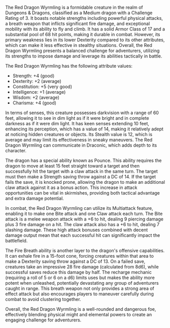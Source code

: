 The Red Dragon Wyrmling is a formidable creature in the realm of Dungeons & Dragons, classified as a Medium dragon with a Challenge Rating of 3. It boasts notable strengths including powerful physical attacks, a breath weapon that inflicts significant fire damage, and exceptional mobility with its ability to fly and climb. It has a solid Armor Class of 17 and a substantial pool of 68 hit points, making it durable in combat. However, its primary weakness lies in its lower Dexterity compared to its other attributes, which can make it less effective in stealthy situations. Overall, the Red Dragon Wyrmling presents a balanced challenge for adventurers, utilizing its strengths to impose damage and leverage its abilities tactically in battle.

The Red Dragon Wyrmling has the following attribute values: 
- Strength: +4 (good) 
- Dexterity: +2 (average) 
- Constitution: +5 (very good) 
- Intelligence: +1 (average) 
- Wisdom: +2 (average) 
- Charisma: +4 (good)

In terms of senses, this creature possesses darkvision with a range of 60 feet, allowing it to see in dim light as if it were bright and in complete darkness as if it were dim light. It has keen senses extending 10 feet, enhancing its perception, which has a value of 14, making it relatively adept at noticing hidden creatures or objects. Its Stealth value is 12, which is average and may limit its effectiveness in sneaky maneuvers. The Red Dragon Wyrmling can communicate in Draconic, which adds depth to its character.

The dragon has a special ability known as Pounce. This ability requires the dragon to move at least 15 feet straight toward a target and then successfully hit the target with a claw attack in the same turn. The target must then make a Strength saving throw against a DC of 14. If the target fails the save, it is knocked prone, allowing the dragon to make an additional claw attack against it as a bonus action. This increase in attack opportunities can be vital in skirmishes, providing both tactical advantage and extra damage potential.

In combat, the Red Dragon Wyrmling can utilize its Multiattack feature, enabling it to make one Bite attack and one Claw attack each turn. The Bite attack is a melee weapon attack with a +6 to hit, dealing 9 piercing damage plus 3 fire damage on a hit. The claw attack also has a +6 to hit, dealing 7 slashing damage. These high attack bonuses combined with decent damage output mean that each successful hit can significantly impact the battlefield.

The Fire Breath ability is another layer to the dragon's offensive capabilities. It can exhale fire in a 15-foot cone, forcing creatures within that area to make a Dexterity saving throw against a DC of 13. On a failed save, creatures take an impressive 28 fire damage (calculated from 8d6), while successful saves reduce this damage by half. The recharge mechanic (requiring a roll of 5 or 6 on a d6) limits uses but makes the ability more potent when unleashed, potentially devastating any group of adventurers caught in range. This breath weapon not only provides a strong area of effect attack but also encourages players to maneuver carefully during combat to avoid clustering together.

Overall, the Red Dragon Wyrmling is a well-rounded and dangerous foe, effectively blending physical might and elemental powers to create an engaging challenge for adventurers.